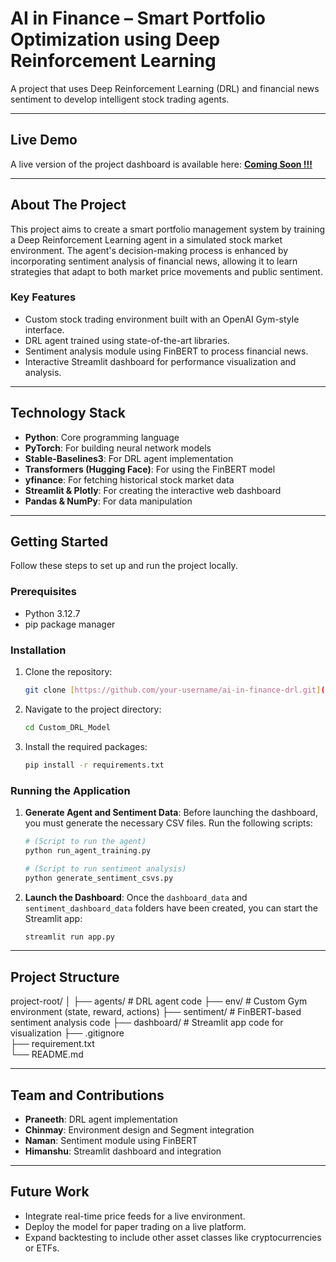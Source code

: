 # AI in Finance – Smart Portfolio Optimization using Deep Reinforcement Learning

A project that uses Deep Reinforcement Learning (DRL) and financial news sentiment to develop intelligent stock trading agents.

---
## Live Demo

A live version of the project dashboard is available here:
**[Coming Soon !!!](https://your-streamlit-app-link.com)**

---
## About The Project

This project aims to create a smart portfolio management system by training a Deep Reinforcement Learning agent in a simulated stock market environment. The agent's decision-making process is enhanced by incorporating sentiment analysis of financial news, allowing it to learn strategies that adapt to both market price movements and public sentiment.

### Key Features
* Custom stock trading environment built with an OpenAI Gym-style interface.
* DRL agent trained using state-of-the-art libraries.
* Sentiment analysis module using FinBERT to process financial news.
* Interactive Streamlit dashboard for performance visualization and analysis.

---
## Technology Stack

* **Python**: Core programming language
* **PyTorch**: For building neural network models
* **Stable-Baselines3**: For DRL agent implementation
* **Transformers (Hugging Face)**: For using the FinBERT model
* **yfinance**: For fetching historical stock market data
* **Streamlit & Plotly**: For creating the interactive web dashboard
* **Pandas & NumPy**: For data manipulation

---
## Getting Started

Follow these steps to set up and run the project locally.

### Prerequisites

* Python 3.12.7
* pip package manager

### Installation

1.  Clone the repository:
    ```sh
    git clone [https://github.com/your-username/ai-in-finance-drl.git](https://github.com/your-username/ai-in-finance-drl.git)
    ```
2.  Navigate to the project directory:
    ```sh
    cd Custom_DRL_Model
    ```
3.  Install the required packages:
    ```sh
    pip install -r requirements.txt
    ```

### Running the Application

1.  **Generate Agent and Sentiment Data**:
    Before launching the dashboard, you must generate the necessary CSV files. Run the following scripts:
    ```sh
    # (Script to run the agent)
    python run_agent_training.py 
    
    # (Script to run sentiment analysis)
    python generate_sentiment_csvs.py
    ```

2.  **Launch the Dashboard**:
    Once the `dashboard_data` and `sentiment_dashboard_data` folders have been created, you can start the Streamlit app:
    ```sh
    streamlit run app.py
    ```

---
## Project Structure
project-root/
│
├── agents/             # DRL agent code
├── env/                # Custom Gym environment (state, reward, actions)
├── sentiment/          # FinBERT-based sentiment analysis code
├── dashboard/          # Streamlit app code for visualization
├── .gitignore              
├── requirement.txt             
└── README.md          

---
## Team and Contributions

* **Praneeth**: DRL agent implementation
* **Chinmay**: Environment design and Segment integration
* **Naman**: Sentiment module using FinBERT
* **Himanshu**: Streamlit dashboard and integration

---
## Future Work

* Integrate real-time price feeds for a live environment.
* Deploy the model for paper trading on a live platform.
* Expand backtesting to include other asset classes like cryptocurrencies or ETFs.
